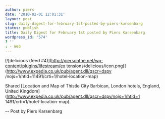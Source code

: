 ```yaml
---
author: piers
date: '2010-02-01 12:01:31'
layout: post
slug: daily-digest-for-february-1st-posted-by-piers-karsenbarg
status: publish
title: Daily Digest for February 1st posted by Piers Karsenbarg
wordpress_id: '574'
? ''
: - Web
---
```


[![delicious (feed #4)](http://piersonthe.net/wp-content/plugins/lifestream/ex
tensions/delicious/icon.png)](http://www.expedia.co.uk/pub/agent.dll/qscr=dspv
/nojs=1/htid=11491/crti=1/hotel-location-map)

Shared [Location and Map of Thistle City Barbican, London hotels, England,
United Kingdom](http://www.expedia.co.uk/pub/agent.dll/qscr=dspv/nojs=1/htid=1
1491/crti=1/hotel-location-map).

  
-- Post by Piers Karsenbarg


